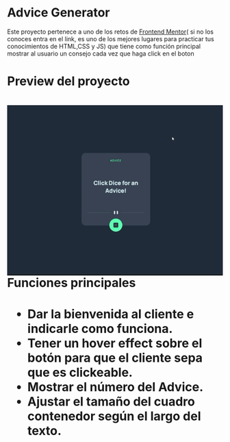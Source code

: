 <h1>Advice Generator</h1>
<p>Este proyecto pertenece a uno de los retos de <a href="https://www.frontendmentor.io/home">Frontend Mentor</a>( si no los conoces entra en el link, es uno de los mejores lugares para practicar tus conocimientos de HTML,CSS y JS) que tiene como función principal mostrar al usuario un consejo cada vez que haga click en el boton</p>

<h1>Preview del proyecto<h1>
<img align="left" src="advice.gif"/>

<h1>Funciones principales<h1>
  <ul>
    <li>Dar la bienvenida al cliente e indicarle como funciona.</li>
    <li>Tener un hover effect sobre el botón para que el cliente sepa que es clickeable.</li>
    <li>Mostrar el número del Advice.</li>
    <li>Ajustar el tamaño del cuadro contenedor según el largo del texto.</li>
  </ul>
  

